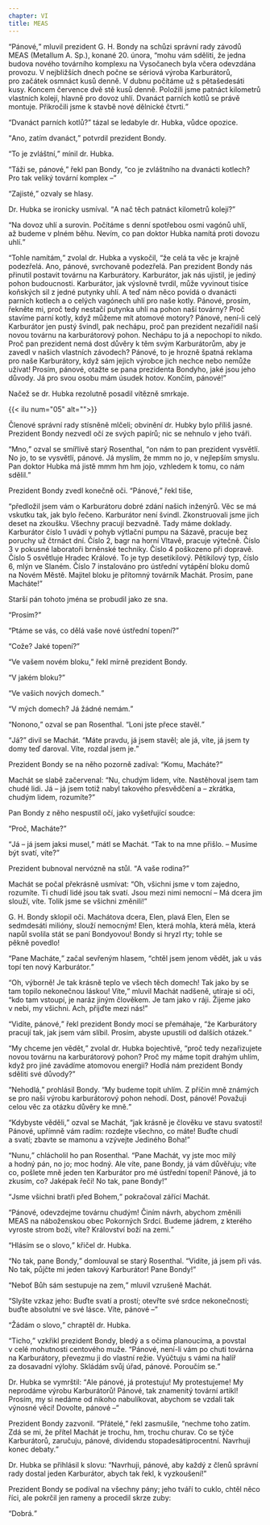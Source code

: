 ```yaml
---
chapter: VI
title: MEAS
---
```


<q>Pánové,</q> mluvil prezident G.&nbsp;H.&nbsp;Bondy na&nbsp;schůzi správní rady závodů MEAS (Metallum A.&nbsp;Sp.), konané 20.&nbsp;února, <q>mohu vám sděliti, že&nbsp;jedna budova nového továrního komplexu na&nbsp;Vysočanech byla včera odevzdána provozu.
V&nbsp;nejbližších dnech počne se sériová výroba Karburátorů, pro&nbsp;začátek osmnáct kusů denně.
V&nbsp;dubnu počítáme už&nbsp;s&nbsp;pětašedesáti kusy.
Koncem července dvě stě kusů denně.
Položili jsme patnáct kilometrů vlastních kolejí, hlavně pro dovoz uhlí.
Dvanáct parních kotlů se právě montuje.
Přikročili jsme k&nbsp;stavbě nové dělnické čtvrti.</q>

<q>Dvanáct parních kotlů?</q>
tázal se ledabyle dr. Hubka, vůdce&nbsp;opozice.

<q>Ano, zatím dvanáct,</q> potvrdil prezident&nbsp;Bondy.

<q>To je zvláštní,</q> mínil dr.&nbsp;Hubka.

<q>Táži se, pánové,</q> řekl pan Bondy, <q>co je zvláštního na&nbsp;dvanácti kotlech?
Pro tak veliký tovární komplex –</q>

<q>Zajisté,</q> ozvaly se&nbsp;hlasy.

Dr.&nbsp;Hubka se ironicky usmíval.
<q>A&nbsp;nač těch patnáct kilometrů kolejí?</q>

<q>Na&nbsp;dovoz uhlí a&nbsp;surovin.
Počítáme s&nbsp;denní spotřebou osmi vagónů uhlí, až&nbsp;budeme v&nbsp;plném běhu.
Nevím, co&nbsp;pan doktor Hubka namítá proti dovozu uhlí.</q>

<q>Tohle namítám,</q> zvolal dr. Hubka a&nbsp;vyskočil, <q>že&nbsp;celá ta věc je krajně podezřelá.
Ano, pánové, svrchovaně podezřelá.
Pan prezident Bondy nás přinutil postavit továrnu na&nbsp;Karburátory.
Karburátor, jak&nbsp;nás ujistil, je&nbsp;jediný pohon budoucnosti.
Karburátor, jak&nbsp;výslovně tvrdil, může vyvinout tisíce koňských sil z&nbsp;jedné putynky uhlí.
A&nbsp;teď nám něco povídá o&nbsp;dvanácti parních kotlech a&nbsp;o&nbsp;celých vagónech uhlí pro naše kotly.
Pánové, prosím, řekněte mi, proč tedy nestačí putynka uhlí na&nbsp;pohon naší továrny?
Proč stavíme parní kotly, když můžeme mít atomové motory?
Pánové, není-li celý Karburátor jen pustý švindl, pak&nbsp;nechápu, proč pan prezident nezařídil naši novou továrnu na&nbsp;karburátorový pohon.
Nechápu to já a&nbsp;nepochopí to nikdo.
Proč pan prezident nemá dost důvěry k&nbsp;těm svým Karburátorům, aby&nbsp;je zavedl v&nbsp;našich vlastních závodech?
Pánové, to&nbsp;je hrozně špatná reklama pro naše Karburátory, když sám jejich výrobce jich nechce nebo nemůže užívat!
Prosím, pánové, otažte se pana prezidenta Bondyho, jaké jsou jeho důvody.
Já pro svou osobu mám úsudek hotov.
Končím, pánové!</q>

Načež se dr. Hubka rezolutně posadil vítězně&nbsp;smrkaje.

{{< ilu num="05" alt="">}}

Členové správní rady stísněně mlčeli; obvinění dr. Hubky bylo příliš jasné.
Prezident Bondy nezvedl očí ze&nbsp;svých papírů; nic se nehnulo v&nbsp;jeho&nbsp;tváři.

<q>Mno,</q> ozval se smířlivě starý Rosenthal, <q>on nám to pan prezident vysvětlí.
No jo, to&nbsp;se vysvětlí, pánové.
Já myslím, že&nbsp;mmm no jo, v&nbsp;nejlepším smyslu.
Pan doktor Hubka má jistě mmm hm hm jojo, vzhledem k&nbsp;tomu, co&nbsp;nám sdělil.</q>

Prezident Bondy zvedl konečně oči.
<q>Pánové,</q> řekl&nbsp;tiše,

<q>předložil jsem vám o&nbsp;Karburátoru dobré zdání našich inženýrů.
Věc se má vskutku tak, jak&nbsp;bylo řečeno.
Karburátor není švindl.
Zkonstruovali jsme jich deset na&nbsp;zkoušku.
Všechny pracují bezvadně.
Tady máme doklady.
Karburátor číslo 1 uvádí v&nbsp;pohyb výtlační pumpu na&nbsp;Sázavě, pracuje bez poruchy už&nbsp;čtrnáct dní.
Číslo 2, bagr na&nbsp;horní Vltavě, pracuje výtečně.
Číslo 3 v&nbsp;pokusné laboratoři brněnské techniky.
Číslo 4 poškozeno při dopravě.
Číslo 5 osvětluje Hradec Králové.
To je typ desetikilový.
Pětikilový typ, číslo 6, mlýn ve&nbsp;Slaném.
Číslo 7 instalováno pro ústřední vytápění bloku domů na&nbsp;Novém Městě.
Majitel bloku je přítomný továrník Machát.
Prosím, pane Macháte!</q>

Starší pán tohoto jména se probudil jako ze&nbsp;sna.

<q>Prosím?</q>

<q>Ptáme se vás, co&nbsp;dělá vaše nové ústřední topení?</q>

<q>Cože?
Jaké topení?</q>

<q>Ve&nbsp;vašem novém bloku,</q> řekl mírně prezident&nbsp;Bondy.

<q>V&nbsp;jakém bloku?</q>

<q>Ve&nbsp;vašich nových domech.</q>

<q>V&nbsp;mých domech?
Já žádné nemám.</q>

<q>Nonono,</q> ozval se pan Rosenthal.
<q>Loni jste přece stavěl.</q>

<q>Já?</q>
divil se Machát.
<q>Máte pravdu, já&nbsp;jsem stavěl; ale já, víte, já&nbsp;jsem ty domy teď daroval.
Víte, rozdal jsem je.</q>

Prezident Bondy se na&nbsp;něho pozorně zadíval:
<q>Komu, Macháte?</q>

Machát se slabě začervenal:
<q>Nu, chudým lidem, víte.
Nastěhoval jsem tam chudé lidi.
Já – já jsem totiž nabyl takového přesvědčení a
– zkrátka, chudým lidem, rozumíte?</q>

Pan Bondy z&nbsp;něho nespustil očí, jako vyšetřující&nbsp;soudce:

<q>Proč, Macháte?</q>

<q>Já – já jsem jaksi musel,</q> mátl se Machát.
<q>Tak to na&nbsp;mne přišlo. – Musíme být svatí, víte?</q>

Prezident bubnoval nervózně na&nbsp;stůl.
<q>A&nbsp;vaše rodina?</q>

Machát se počal překrásně usmívat:
<q>Oh, všichni jsme v&nbsp;tom zajedno, rozumíte.
Ti chudí lidé jsou tak svatí.
Jsou mezi nimi nemocní – Má dcera jim slouží, víte.
Tolik jsme se všichni změnili!</q>

G.&nbsp;H.&nbsp;Bondy sklopil oči.
Machátova dcera, Elen, plavá Elen, Elen se sedmdesáti milióny, slouží nemocným!
Elen, která mohla, která měla, která napůl svolila stát se paní Bondyovou!
Bondy si hryzl rty; tohle se pěkně&nbsp;povedlo!

<q>Pane Macháte,</q> začal sevřeným hlasem, <q>chtěl jsem jenom vědět, jak&nbsp;u&nbsp;vás topí ten nový Karburátor.</q>

<q>Oh, výborně!
Je tak krásně teplo ve&nbsp;všech těch domech!
Tak jako by se tam topilo nekonečnou láskou!
Víte,</q> mluvil Machát nadšeně, utíraje si oči, <q>kdo tam vstoupí, je&nbsp;naráz jiným člověkem.
Je tam jako v&nbsp;ráji.
Žijeme jako v&nbsp;nebi, my&nbsp;všichni.
Ach, přijďte mezi nás!</q>

<q>Vidíte, pánové,</q> řekl prezident Bondy mocí se přemáhaje, <q>že&nbsp;Karburátory pracují tak, jak&nbsp;jsem vám slíbil.
Prosím, abyste upustili od&nbsp;dalších otázek.</q>

<q>My chceme jen vědět,</q> zvolal dr. Hubka bojechtivě, <q>proč tedy nezařizujete novou továrnu na&nbsp;karburátorový pohon?
Proč my máme topit drahým uhlím, když pro jiné zavádíme atomovou energii?
Hodlá nám prezident Bondy sděliti své důvody?</q>

<q>Nehodlá,</q> prohlásil Bondy.
<q>My budeme topit uhlím.
Z&nbsp;příčin mně známých se pro naši výrobu karburátorový pohon nehodí.
Dost, pánové!
Považuji celou věc za&nbsp;otázku důvěry ke&nbsp;mně.</q>

<q>Kdybyste věděli,</q> ozval se Machát, <q>jak krásně je člověku ve&nbsp;stavu svatosti!
Pánové, upřímně vám radím: rozdejte všechno, co&nbsp;máte!
Buďte chudí a&nbsp;svatí; zbavte se mamonu a&nbsp;vzývejte Jediného Boha!</q>

<q>Nunu,</q> chlácholil ho pan Rosenthal.
<q>Pane Machát, vy&nbsp;jste moc milý a&nbsp;hodný pán, no&nbsp;jo; moc hodný.
Ale víte, pane Bondy, já&nbsp;vám důvěřuju; víte co, pošlete mně jeden ten Karburátor pro mé ústřední topení!
Pánové, já&nbsp;to zkusím, co?
Jaképak řeči!
No tak, pane Bondy!</q>

<q>Jsme všichni bratři před Bohem,</q> pokračoval zářící&nbsp;Machát.

<q>Pánové, odevzdejme továrnu chudým!
Činím návrh, abychom změnili MEAS na&nbsp;náboženskou obec Pokorných Srdcí.
Budeme jádrem, z&nbsp;kterého vyroste strom boží, víte?
Království boží na&nbsp;zemi.</q>

<q>Hlásím se o&nbsp;slovo,</q> křičel dr.&nbsp;Hubka.

<q>No tak, pane Bondy,</q> domlouval se starý Rosenthal.
<q>Vidíte, já&nbsp;jsem při vás.
No tak, půjčte mi jeden takový Karburátor!
Pane Bondy!</q>

<q>Neboť Bůh sám sestupuje na&nbsp;zem,</q> mluvil vzrušeně&nbsp;Machát.

<q>Slyšte vzkaz jeho: Buďte svatí a&nbsp;prostí; otevřte své srdce nekonečnosti; buďte absolutní ve&nbsp;své lásce.
Víte, pánové –</q>

<q>Žádám o&nbsp;slovo,</q> chraptěl dr.&nbsp;Hubka.

<q>Ticho,</q> vzkřikl prezident Bondy, bledý a&nbsp;s&nbsp;očima planoucíma, a&nbsp;povstal v&nbsp;celé mohutnosti centového muže.
<q>Pánové, není-li vám po&nbsp;chuti továrna na&nbsp;Karburátory, převezmu ji do&nbsp;vlastní režie.
Vyúčtuju s&nbsp;vámi na&nbsp;halíř za&nbsp;dosavadní výlohy.
Skládám svůj úřad, pánové.
Poroučím se.</q>

Dr.&nbsp;Hubka se vymrštil:
<q>Ale pánové, já&nbsp;protestuju!
My protestujeme!
My neprodáme výrobu Karburátorů!
Pánové, tak&nbsp;znamenitý tovární artikl!
Prosím, my&nbsp;si nedáme od&nbsp;nikoho nabulíkovat, abychom se vzdali tak výnosné věci!
Dovolte, pánové –</q>

Prezident Bondy zazvonil.
<q>Přátelé,</q> řekl zasmušile, <q>nechme toho zatím.
Zdá se mi, že&nbsp;přítel Machát je trochu, hm, trochu churav.
Co se týče Karburátorů, zaručuju, pánové, dividendu stopadesátiprocentní.
Navrhuji konec debaty.</q>

Dr.&nbsp;Hubka se přihlásil k&nbsp;slovu:
<q>Navrhuji, pánové, aby&nbsp;každý z&nbsp;členů správní rady dostal jeden Karburátor, abych tak řekl, k&nbsp;vyzkoušení!</q>

Prezident Bondy se podíval na&nbsp;všechny pány; jeho tváří to cuklo, chtěl něco říci, ale&nbsp;pokrčil jen rameny a&nbsp;procedil skrze&nbsp;zuby:

<q>Dobrá.</q>
